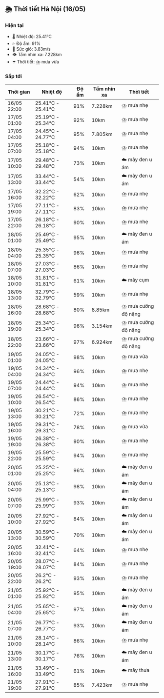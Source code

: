 ## 🌦️ Thời tiết Hà Nội (16/05)

### Hiện tại

- 🌡️ Nhiệt độ: 25.41℃
- 💦 Độ ẩm: 91%
- 💨 Sức gió: 3.83m/s
- 👁️ Tầm nhìn xa: 7.228km
- ☂️ Thời tiết: ⛈️ mưa vừa

### Sắp tới

| Thời gian | Nhiệt độ | Độ ẩm | Tầm nhìn xa | Thời tiết |
| --- | --- | --- | --- | --- |
| 16/05 22:00 | 25.41℃ - 25.41℃ | 91% | 7.228km | ⛈️ mưa nhẹ |
| 17/05 01:00 | 25.19℃ - 25.34℃ | 92% | 10km | ⛈️ mưa nhẹ |
| 17/05 04:00 | 24.45℃ - 24.77℃ | 95% | 7.805km | ⛈️ mưa nhẹ |
| 17/05 07:00 | 25.18℃ - 25.18℃ | 94% | 10km | ⛈️ mưa nhẹ |
| 17/05 10:00 | 29.48℃ - 29.48℃ | 73% | 10km | ☁️ mây đen u ám |
| 17/05 13:00 | 33.44℃ - 33.44℃ | 54% | 10km | ☁️ mây đen u ám |
| 17/05 16:00 | 32.22℃ - 32.22℃ | 62% | 10km | ⛈️ mưa nhẹ |
| 17/05 19:00 | 27.11℃ - 27.11℃ | 83% | 10km | ⛈️ mưa nhẹ |
| 17/05 22:00 | 26.18℃ - 26.18℃ | 90% | 10km | ⛈️ mưa nhẹ |
| 18/05 01:00 | 25.49℃ - 25.49℃ | 95% | 10km | ☁️ mây đen u ám |
| 18/05 04:00 | 25.35℃ - 25.35℃ | 96% | 10km | ⛈️ mưa nhẹ |
| 18/05 07:00 | 27.03℃ - 27.03℃ | 86% | 10km | ⛈️ mưa nhẹ |
| 18/05 10:00 | 31.81℃ - 31.81℃ | 61% | 10km | ☁️ mây cụm |
| 18/05 13:00 | 32.79℃ - 32.79℃ | 59% | 10km | ⛈️ mưa nhẹ |
| 18/05 16:00 | 28.68℃ - 28.68℃ | 80% | 8.85km | ⛈️ mưa cường độ nặng |
| 18/05 19:00 | 25.34℃ - 25.34℃ | 96% | 3.154km | ⛈️ mưa cường độ nặng |
| 18/05 22:00 | 23.66℃ - 23.66℃ | 97% | 6.924km | ⛈️ mưa cường độ nặng |
| 19/05 01:00 | 24.05℃ - 24.05℃ | 98% | 10km | ⛈️ mưa vừa |
| 19/05 04:00 | 24.34℃ - 24.34℃ | 96% | 10km | ⛈️ mưa nhẹ |
| 19/05 07:00 | 24.44℃ - 24.44℃ | 94% | 10km | ⛈️ mưa nhẹ |
| 19/05 10:00 | 26.54℃ - 26.54℃ | 86% | 10km | ⛈️ mưa nhẹ |
| 19/05 13:00 | 30.21℃ - 30.21℃ | 72% | 10km | ⛈️ mưa nhẹ |
| 19/05 16:00 | 29.31℃ - 29.31℃ | 78% | 10km | ⛈️ mưa vừa |
| 19/05 19:00 | 26.38℃ - 26.38℃ | 90% | 10km | ⛈️ mưa nhẹ |
| 19/05 22:00 | 25.59℃ - 25.59℃ | 94% | 10km | ⛈️ mưa nhẹ |
| 20/05 01:00 | 25.25℃ - 25.25℃ | 96% | 10km | ☁️ mây đen u ám |
| 20/05 04:00 | 25.13℃ - 25.13℃ | 98% | 10km | ☁️ mây đen u ám |
| 20/05 07:00 | 25.99℃ - 25.99℃ | 93% | 10km | ☁️ mây đen u ám |
| 20/05 10:00 | 27.92℃ - 27.92℃ | 84% | 10km | ☁️ mây đen u ám |
| 20/05 13:00 | 30.59℃ - 30.59℃ | 70% | 10km | ☁️ mây đen u ám |
| 20/05 16:00 | 32.41℃ - 32.41℃ | 64% | 10km | ⛈️ mưa nhẹ |
| 20/05 19:00 | 28.07℃ - 28.07℃ | 84% | 10km | ⛈️ mưa nhẹ |
| 20/05 22:00 | 26.2℃ - 26.2℃ | 93% | 10km | ⛈️ mưa nhẹ |
| 21/05 01:00 | 25.92℃ - 25.92℃ | 95% | 10km | ☁️ mây đen u ám |
| 21/05 04:00 | 25.65℃ - 25.65℃ | 97% | 10km | ☁️ mây đen u ám |
| 21/05 07:00 | 26.77℃ - 26.77℃ | 93% | 10km | ☁️ mây đen u ám |
| 21/05 10:00 | 28.14℃ - 28.14℃ | 86% | 10km | ⛈️ mưa nhẹ |
| 21/05 13:00 | 30.17℃ - 30.17℃ | 76% | 10km | ☁️ mây đen u ám |
| 21/05 16:00 | 33.49℃ - 33.49℃ | 61% | 10km | ☁️ mây thưa |
| 21/05 19:00 | 27.91℃ - 27.91℃ | 85% | 7.423km | ⛈️ mưa nhẹ |
